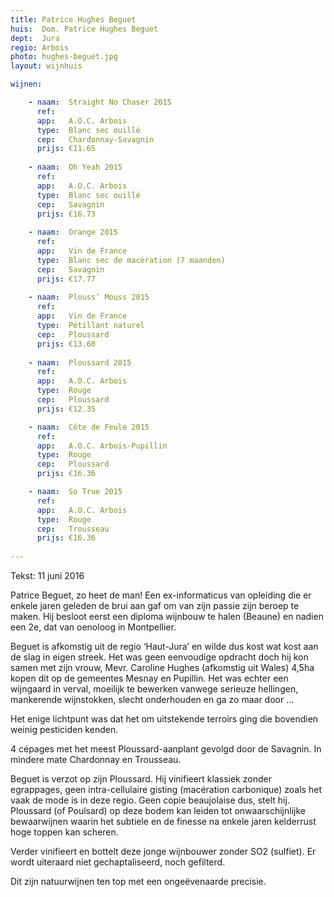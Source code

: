 ```yaml
---
title: Patrice Hughes Beguet
huis:  Dom. Patrice Hughes Beguet
dept:  Jura
regio: Arbois
photo: hughes-beguet.jpg
layout: wijnhuis

wijnen:

    - naam:  Straight No Chaser 2015
      ref:   
      app:   A.O.C. Arbois
      type:  Blanc sec ouillé
      cep:   Chardonnay-Savagnin
      prijs: €11.65
    
    - naam:  Oh Yeah 2015
      ref:   
      app:   A.O.C. Arbois
      type:  Blanc sec ouillé
      cep:   Savagnin
      prijs: €16.73
    
    - naam:  Orange 2015
      ref:   
      app:   Vin de France
      type:  Blanc sec de macération (7 maanden)
      cep:   Savagnin
      prijs: €17.77
    
    - naam:  Plouss’ Mouss 2015
      ref:   
      app:   Vin de France
      type:  Pétillant naturel
      cep:   Ploussard
      prijs: €13.60
      
    - naam:  Ploussard 2015
      ref:   
      app:   A.O.C. Arbois
      type:  Rouge
      cep:   Ploussard
      prijs: €12.35

    - naam:  Côte de Feule 2015
      ref:   
      app:   A.O.C. Arbois-Pupillin
      type:  Rouge
      cep:   Ploussard
      prijs: €16.36

    - naam:  So True 2015
      ref:   
      app:   A.O.C. Arbois
      type:  Rouge
      cep:   Trousseau
      prijs: €16.36
       
---
```

Tekst: 11 juni 2016

Patrice Beguet, zo heet de man! Een ex-informaticus van opleiding die er enkele jaren geleden de brui aan gaf om van zijn passie zijn beroep te maken. 
Hij besloot eerst een diploma wijnbouw te halen (Beaune) en nadien een 2e, dat van oenoloog in Montpellier.

Beguet is afkomstig uit de regio ‘Haut-Jura’ en wilde dus kost wat kost aan de slag in eigen streek. Het was geen eenvoudige opdracht doch hij kon samen met zijn vrouw, Mevr. Caroline Hughes (afkomstig uit Wales) 4,5ha kopen dit op de gemeentes Mesnay en Pupillin. Het was echter een wijngaard in verval, moeilijk te bewerken vanwege serieuze hellingen, mankerende wijnstokken, slecht onderhouden en ga zo maar door ...

Het enige lichtpunt was dat het om uitstekende terroirs ging die bovendien weinig pesticiden kenden.

4 cépages met het meest Ploussard-aanplant gevolgd door de Savagnin. In mindere mate Chardonnay en Trousseau.

Beguet is verzot op zijn Ploussard. Hij vinifieert klassiek zonder egrappages, geen intra-cellulaire gisting (macération carbonique) zoals het vaak de mode is in deze regio. Geen copie beaujolaise dus, stelt hij. Ploussard (of Poulsard) op deze bodem kan leiden tot onwaarschijnlijke bewaarwijnen waarin het subtiele en de finesse na enkele jaren kelderrust hoge toppen kan scheren. 

Verder vinifieert en bottelt deze jonge wijnbouwer zonder SO2 (sulfiet). Er wordt uiteraard niet gechaptaliseerd, noch gefilterd.

Dit zijn natuurwijnen ten top met een ongeëvenaarde precisie.


 

